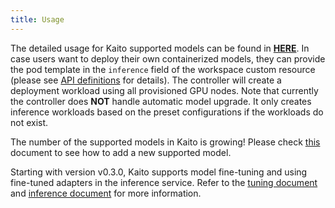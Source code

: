 ```yaml
---
title: Usage
---
```


The detailed usage for Kaito supported models can be found in [**HERE**](./presets.md). In case users want to deploy their own containerized models, they can provide the pod template in the `inference` field of the workspace custom resource (please see [API definitions](../../../api/v1alpha1/workspace_types.go) for details). The controller will create a deployment workload using all provisioned GPU nodes. Note that currently the controller does **NOT** handle automatic model upgrade. It only creates inference workloads based on the preset configurations if the workloads do not exist.

The number of the supported models in Kaito is growing! Please check [this](./preset-onboarding.md) document to see how to add a new supported model.

Starting with version v0.3.0, Kaito supports model fine-tuning and using fine-tuned adapters in the inference service. Refer to the [tuning document](./tuning.md) and [inference document](./inference.md) for more information.

